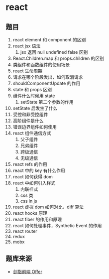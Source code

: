 # react

## 题目

1. react element 和 component 的区别
2. react jsx 语法
   1. jsx 返回 null undefined false 区别
3. React.Children.map 和 props.children 的区别
4. 类组件和函数组件的使用场景
5. react 生命周期
6. 请求在哪个阶段发出，如何取消请求
7. shouldComponentUpdate 的作用
8. state 和 props 区别
9. 组件什么时候用 state
   1. setState 第二个参数的作用
10. setState 后发生了什么
11. 受控和非受控组件
12. 高阶组件是什么
13. 错误边界组件如何使用
14. react 组件通信方式
    1. 父子组件
    2. 兄弟组件
    3. 跨级通信
    4. 无级通信
15. react refs 的作用
16. react 中的 key 有什么作用
17. react 如何获得 dom
18. react 中如何引入样式
    1. 内联样式
    2. css 类
    3. css in js
19. react 虚拟 dom 如何对比，diff 算法
20. react hooks 原理
21. react fiber 的作用和原理
22. react 如何处理事件，Synthetic Event 的作用
23. react router
24. redux
25. mobx

## 题库来源

* [剑指前端 Offer](https://febook.hzfe.org/awesome-interview/)
